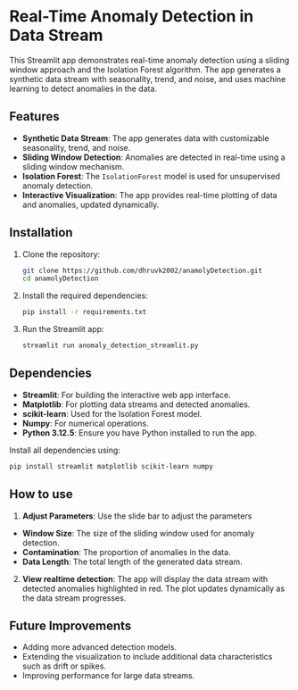 # Real-Time Anomaly Detection in Data Stream

This Streamlit app demonstrates real-time anomaly detection using a sliding window approach and the Isolation Forest algorithm. The app generates a synthetic data stream with seasonality, trend, and noise, and uses machine learning to detect anomalies in the data.

## Features
- **Synthetic Data Stream**: The app generates data with customizable seasonality, trend, and noise.
- **Sliding Window Detection**: Anomalies are detected in real-time using a sliding window mechanism.
- **Isolation Forest**: The `IsolationForest` model is used for unsupervised anomaly detection.
- **Interactive Visualization**: The app provides real-time plotting of data and anomalies, updated dynamically.

## Installation

1. Clone the repository:
    ```bash
    git clone https://github.com/dhruvk2002/anamolyDetection.git
    cd anamolyDetection
    ```

2. Install the required dependencies:
    ```bash
    pip install -r requirements.txt
    ```

3. Run the Streamlit app:
    ```bash
    streamlit run anomaly_detection_streamlit.py
    ```

## Dependencies

- **Streamlit**: For building the interactive web app interface.
- **Matplotlib**: For plotting data streams and detected anomalies.
- **scikit-learn**: Used for the Isolation Forest model.
- **Numpy**: For numerical operations.
- **Python 3.12.5**: Ensure you have Python installed to run the app.

Install all dependencies using:
```bash
pip install streamlit matplotlib scikit-learn numpy
```
## How to use
1. **Adjust Parameters**: Use the slide bar to adjust the parameters
- **Window Size**: The size of the sliding window used for anomaly detection.
- **Contamination**: The proportion of anomalies in the data.
- **Data Length**: The total length of the generated data stream.

2. **View realtime detection**: The app will display the data stream with detected anomalies highlighted in red. The plot updates dynamically as the data stream progresses.

## Future Improvements
- Adding more advanced detection models.
- Extending the visualization to include additional data characteristics such as drift or spikes.
- Improving performance for large data streams.
